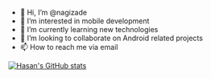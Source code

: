 - 👋 Hi, I’m @nagizade
- 👀 I’m interested in mobile development
- 🌱 I’m currently learning new technologies 
- 💞️ I’m looking to collaborate on Android related projects
- 📫 How to reach me via email

[![Hasan's GitHub stats](https://github-readme-stats.vercel.app/api?username=nagizade?count_private=true)](https://github.com/anuraghazra/github-readme-stats)


<!---
nagizade/nagizade is a ✨ special ✨ repository because its `README.md` (this file) appears on your GitHub profile.
You can click the Preview link to take a look at your changes.
--->
